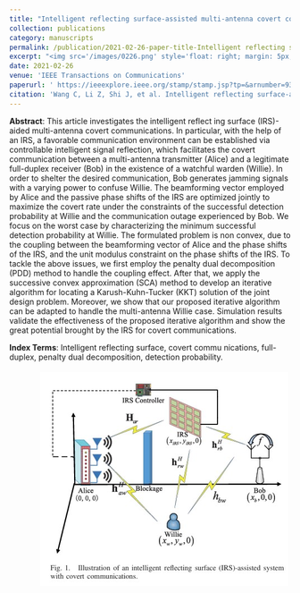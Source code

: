 ```yaml
---
title: "Intelligent reflecting surface-assisted multi-antenna covert communications:Joint active and passive beamforming optimization"
collection: publications
category: manuscripts
permalink: /publication/2021-02-26-paper-title-Intelligent reflecting surface-assisted multi-antenna covert communications:Joint active and passive beamforming optimization.md
excerpt: "<img src='/images/0226.png' style='float: right; margin: 5px;'>We investigates the joint active and passive beamforming optimization for intelligent reflecting surface (IRS)-assisted multi-antenna covert communications to maximize the covert rate while satisfying detection error probability and outage constraints. "
date: 2021-02-26
venue: 'IEEE Transactions on Communications'
paperurl: ' https://ieeexplore.ieee.org/stamp/stamp.jsp?tp=&arnumber=9363936'
citation: 'Wang C, Li Z, Shi J, et al. Intelligent reflecting surface-assisted multi-antenna covert communications: Joint active and passive beamforming optimization[J]. IEEE Transactions on Communications, 2021, 69(6): 3984-4000.'
---
```




**Abstract**: This article investigates the intelligent reflect ing surface (IRS)-aided multi-antenna covert communications. In particular, with the help of an IRS, a favorable communication environment can be established via controllable intelligent signal reflection, which facilitates the covert communication between a multi-antenna transmitter (Alice) and a legitimate full-duplex receiver (Bob) in the existence of a watchful warden (Willie). In order to shelter the desired communication, Bob generates jamming signals with a varying power to confuse Willie. The beamforming vector employed by Alice and the passive phase shifts of the IRS are optimized jointly to maximize the covert rate under the constraints of the successful detection probability at Willie and the communication outage experienced by Bob. We focus on the worst case by characterizing the minimum successful detection probability at Willie. The formulated problem is non convex, due to the coupling between the beamforming vector of Alice and the phase shifts of the IRS, and the unit modulus constraint on the phase shifts of the IRS. To tackle the above issues, we first employ the penalty dual decomposition (PDD) method to handle the coupling effect. After that, we apply the successive convex approximation (SCA) method to develop an iterative algorithm for locating a Karush-Kuhn-Tucker (KKT) solution of the joint design problem. Moreover, we show that our proposed iterative algorithm can be adapted to handle the multi-antenna Willie case. Simulation results validate the effectiveness of the proposed iterative algorithm and show the great potential brought by the IRS for covert communications.


**Index Terms**: Intelligent reflecting surface, covert commu nications, full-duplex, penalty dual decomposition, detection probability.


<img src='/images/0226.png' style='float: right; margin: 5px;'>
